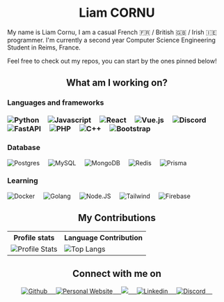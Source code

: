 <h1 align="center"><b>Liam CORNU</b></h1>
<p>My name is Liam Cornu, I am a casual French 🇫🇷 / British 🇬🇧 / Irish 🇮🇪 programmer. I'm currently a second year Computer Science Engineering Student in Reims, France.</p>
<p>Feel free to check out my repos, you can start by the ones pinned below!</p>

<h2 align="center">What am I working on?</h2>

<h3>Languages and frameworks
<br>
<br>
<div>
<img src="https://img.shields.io/badge/-Python-black?style=flat-square&amp;logo=python" alt="Python">&nbsp;&nbsp;&nbsp;&nbsp;
<img src="https://img.shields.io/badge/-Javascript-black?style=flat-square&amp;logo=Javascript" alt="Javascript">&nbsp;&nbsp;&nbsp;&nbsp;
<img src="https://img.shields.io/badge/-React-black?style=flat-square&amp;logo=react" alt="React">&nbsp;&nbsp;&nbsp;&nbsp;
<img src="https://img.shields.io/badge/-Vue.js-black?style=flat-square&amp;logo=vuedotjs" alt="Vue.js">&nbsp;&nbsp;&nbsp;&nbsp;
<img src="https://img.shields.io/badge/-Discord API-black?style=flat-square&amp;logo=Discord" alt="Discord">&nbsp;&nbsp;&nbsp;&nbsp;
<img src="https://img.shields.io/badge/-FastAPI-black?style=flat-square&amp;logo=fastapi" alt="FastAPI">&nbsp;&nbsp;&nbsp;&nbsp;
<img src="https://img.shields.io/badge/-PHP-black?style=flat-square&amp;logo=phpstorm" alt="PHP">&nbsp;&nbsp;&nbsp;&nbsp;
<img src="https://img.shields.io/badge/-C++-black?style=flat-square&amp;logo=cplusplus" alt="C++">&nbsp;&nbsp;&nbsp;&nbsp;
<img src="https://img.shields.io/badge/-Bootstrap-black?style=flat-square&amp;logo=bootstrap&logoColor=white" alt="Bootstrap">&nbsp;&nbsp;&nbsp;&nbsp;
</div>
<h3>Database</h3>
<div>
<img src="https://img.shields.io/badge/-Postgres-black?style=flat-square&amp;logo=postgresql&logoColor=white" alt="Postgres">&nbsp;&nbsp;&nbsp;&nbsp;
<img src="https://img.shields.io/badge/-MySQL-black?style=flat-square&amp;logo=mysql&logoColor=white" alt="MySQL">&nbsp;&nbsp;&nbsp;&nbsp;
<img src="https://img.shields.io/badge/-Oracle Database-black?style=flat-square&amp;logo=oracle" alt="MongoDB">&nbsp;&nbsp;&nbsp;&nbsp;
<img src="https://img.shields.io/badge/-Redis-black?style=flat-square&amp;logo=redis&logoColor=white" alt="Redis">&nbsp;&nbsp;&nbsp;&nbsp;
<img src="https://img.shields.io/badge/-Prisma-black?style=flat-square&amp;logo=prisma&logoColor=white" alt="Prisma">&nbsp;&nbsp;&nbsp;&nbsp;
</div>
<h3>Learning</h3>
<div>
<img src="https://img.shields.io/badge/-Docker-black?style=flat-square&amp;logo=docker" alt="Docker">&nbsp;&nbsp;&nbsp;&nbsp;
<img src="https://img.shields.io/badge/-Golang-black?style=flat-square&amp;logo=go" alt="Golang">&nbsp;&nbsp;&nbsp;&nbsp;
<img src="https://img.shields.io/badge/-Node.js-black?style=flat-square&amp;logo=nodedotjs" alt="Node.JS">&nbsp;&nbsp;&nbsp;&nbsp;
<img src="https://img.shields.io/badge/-Tailwind-black?style=flat-square&amp;logo=tailwind-css" alt="Tailwind">&nbsp;&nbsp;&nbsp;&nbsp;
<img src="https://img.shields.io/badge/-Firebase-black?style=flat-square&amp;logo=firebase" alt="Firebase">&nbsp;&nbsp;&nbsp;&nbsp;
</div>

<h2 align="center">My Contributions</h2>
<p align="center">
   <table>
      <tr>
       <th>Profile stats  </th>
       <th>Language Contribution</th>
     </tr>
      <tr>
       <td><img alt="Profile Stats" src="https://github-readme-stats.vercel.app/api?username=inkapa&count_private=true&show_icons=true&theme=tokyonight"> </td>
       <td><img alt="Top Langs" src="https://github-readme-stats.vercel.app/api/top-langs/?username=inkapa&langs_count=10&theme=tokyonight&layout=compact&hide=html"> </td>
     </tr>
   </table>
</p>

<h2 align="center">Connect with me on</h2>
<div align="center">
<a href="https://github.com/Inkapa">
  <img src="https://img.shields.io/badge/-Github-black?style=flat-square&amp;logo=github" alt="Github">&nbsp;&nbsp;&nbsp;&nbsp;
</a>
<a href="https://liam.social">
  <img src="https://img.shields.io/badge/-Website-black?style=flat-square&amp;logo=vuedotjs&logoColor=white" alt="Personal Website">&nbsp;&nbsp;&nbsp;&nbsp;
</a>
<a href="mailto:liamco@pm.me">
  <img src="https://img.shields.io/badge/-Email-black?style=flat-square&amp;logo=protonmail&logoColor=white">&nbsp;&nbsp;&nbsp;&nbsp;
</a>
<a href="https://www.linkedin.com/in/liam-cornu/">
  <img src="https://img.shields.io/badge/-Liam Cornu-black?style=flat-square&amp;logo=LinkedIn" alt="Linkedin">&nbsp;&nbsp;&nbsp;&nbsp;
</a>
<a href="https://discord.liam.social">
  <img src="https://img.shields.io/badge/-Discord-black?style=flat-square&amp;logo=discord&logoColor=white" alt="Discord">&nbsp;&nbsp;&nbsp;&nbsp;
</a>
</div>
